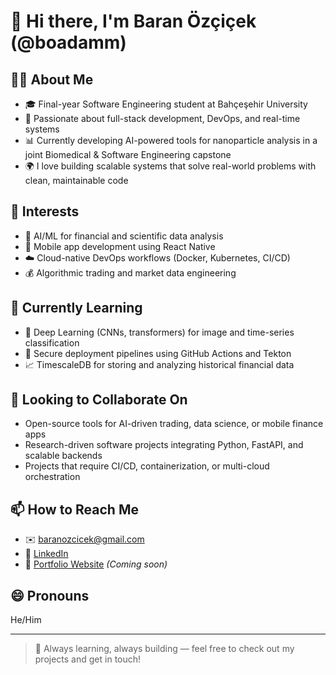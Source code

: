 # 👋 Hi there, I'm Baran Özçiçek (@boadamm)

## 👨‍💻 About Me
- 🎓 Final-year Software Engineering student at Bahçeşehir University
- 🔧 Passionate about full-stack development, DevOps, and real-time systems
- 📊 Currently developing AI-powered tools for nanoparticle analysis in a joint Biomedical & Software Engineering capstone
- 🌍 I love building scalable systems that solve real-world problems with clean, maintainable code

## 👀 Interests
- 🤖 AI/ML for financial and scientific data analysis  
- 📱 Mobile app development using React Native  
- ☁️ Cloud-native DevOps workflows (Docker, Kubernetes, CI/CD)
- 💰 Algorithmic trading and market data engineering

## 🌱 Currently Learning
- 🧠 Deep Learning (CNNs, transformers) for image and time-series classification  
- 🔐 Secure deployment pipelines using GitHub Actions and Tekton  
- 📈 TimescaleDB for storing and analyzing historical financial data

## 💞️ Looking to Collaborate On
- Open-source tools for AI-driven trading, data science, or mobile finance apps  
- Research-driven software projects integrating Python, FastAPI, and scalable backends  
- Projects that require CI/CD, containerization, or multi-cloud orchestration

## 📫 How to Reach Me
- ✉️ baranozcicek@gmail.com  
- 💼 [LinkedIn](https://www.linkedin.com/in/baranozck/)  
- 🔗 [Portfolio Website](#) *(Coming soon)*

## 😄 Pronouns
He/Him


---

> 🚀 Always learning, always building — feel free to check out my projects and get in touch!
